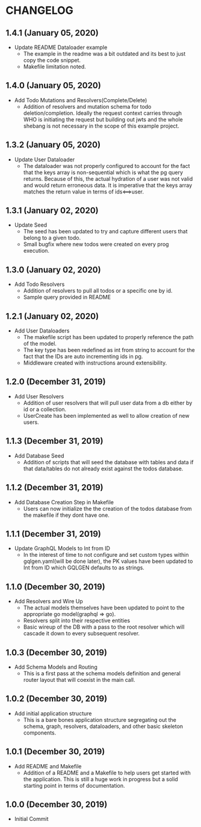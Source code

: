 # CHANGELOG

## 1.4.1 (January 05, 2020)

- Update README Dataloader example
  - The example in the readme was a bit outdated
    and its best to just copy the code snippet.
  - Makefile limitation noted.

## 1.4.0 (January 05, 2020)

- Add Todo Mutations and Resolvers(Complete/Delete)
  - Addition of resolvers and mutation schema for todo
    deletion/completion. Ideally the request context carries
    through WHO is initiating the request but building out jwts
    and the whole shebang is not necessary in the scope of this
    example project.

## 1.3.2 (January 05, 2020)

- Update User Dataloader
  - The dataloader was not properly configured to
    account for the fact that the keys array is
    non-sequential which is what the pg query returns.
    Because of this, the actual hydration of a user was
    not valid and would return erroneous data. It is imperative
    that the keys array matches the return value in terms of ids<==>user.

## 1.3.1 (January 02, 2020)

- Update Seed
  - The seed has been updated to try and capture different
    users that belong to a given todo.
  - Small bugfix where new todos were created on every prog
    execution.

## 1.3.0 (January 02, 2020)

- Add Todo Resolvers
  - Addition of resolvers to pull all todos
    or a specific one by id.
  - Sample query provided in README

## 1.2.1 (January 02, 2020)

- Add User Dataloaders
  - The makefile script has been updated to properly
    reference the path of the model.
  - The key type has been redefined as int from string to
    account for the fact that the IDs are auto incrementing
    ids in pg.
  - Middleware created with instructions around extensibility.

## 1.2.0 (December 31, 2019)

- Add User Resolvers
  - Addition of user resolvers that will pull user
    data from a db either by id or a collection.
  - UserCreate has been implemented as well to allow
    creation of new users.

## 1.1.3 (December 31, 2019)

- Add Database Seed
  - Addition of scripts that will seed the database
    with tables and data if that data/tables do
    not already exist against the todos database.

## 1.1.2 (December 31, 2019)

- Add Database Creation Step in Makefile
  - Users can now initialize the the creation of
    the todos database from the makefile if they
    dont have one.

## 1.1.1 (December 31, 2019)

- Update GraphQL Models to Int from ID
  - In the interest of time to not configure and set
    custom types within gqlgen.yaml(will be done later),
    the PK values have been updated to Int from ID which
    GQLGEN defaults to as strings.

## 1.1.0 (December 30, 2019)

- Add Resolvers and Wire Up
  - The actual models themselves have been updated to point
    to the appropriate go model(graphql => go).
  - Resolvers split into their respective entities
  - Basic wireup of the DB with a pass to the root resolver
    which will cascade it down to every subsequent resolver.

## 1.0.3 (December 30, 2019)

- Add Schema Models and Routing
  - This is a first pass at the schema models
    definition and general router layout
    that will coexist in the main call.

## 1.0.2 (December 30, 2019)

- Add initial application structure
  - This is a bare bones application structure
    segregating out the schema, graph, resolvers,
    dataloaders, and other basic skeleton components.

## 1.0.1 (December 30, 2019)

- Add README and Makefile
  - Addition of a README and a Makefile to help users
    get started with the application. This is still a huge
    work in progress but a solid starting point in terms of
    documentation.

## 1.0.0 (December 30, 2019)

- Initial Commit
